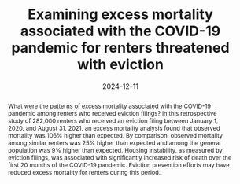 ---
abstract: What were the patterns of excess mortality associated with the COVID-19 pandemic among renters who received eviction filings? In this retrospective study of 282,000 renters who received an eviction filing between January 1, 2020, and August 31, 2021, an excess mortality analysis found that observed mortality was 106% higher than expected. By comparison, observed mortality among similar renters was 25% higher than expected and among the general population was 9% higher than expected. Housing instability, as measured by eviction filings, was associated with significantly increased risk of death over the first 20 months of the COVID-19 pandemic. Eviction prevention efforts may have reduced excess mortality for renters during this period.
authors:
- admin
- Peter Hepburn
- Carl Gershenson
- Sonya Porter
- Danielle Sandler
- Matthew Desmond
date: "2024-12-11"
doi: ""
featured: false
image:
  focal_point: ""
  preview_only: false
projects: []
publication: '*JAMA*'
publication_short: "*JAMA*"
publication_types:
- "2"
publishDate: "2024-01-09"
summary: _Published in **JAMA**._
tags:
title: 'Examining excess mortality associated with the COVID-19 pandemic for renters threatened with eviction'
url_code: ""
url_dataset: ""
url_pdf: "media/Graetz_2024_JAMA.pdf"
url_poster: ""
url_project: ""
url_slides: ""
url_source: ""
url_video: ""
links:
- name: PBS NewsHour
  url: https://www.pbs.org/newshour/show/how-evictions-and-housing-instability-can-have-deadly-consequences
- name: CNN
  url: https://edition.cnn.com/2024/02/20/health/eviction-mortality-risk-covid/index.html
- name: JAMA Podcast
  url: https://edhub.ama-assn.org/jn-learning/audio-player/18855920
- name: Blog
  url: https://evictionlab.org/eviction-was-a-deadly-risk-during-the-covid-19-pandemic/
---